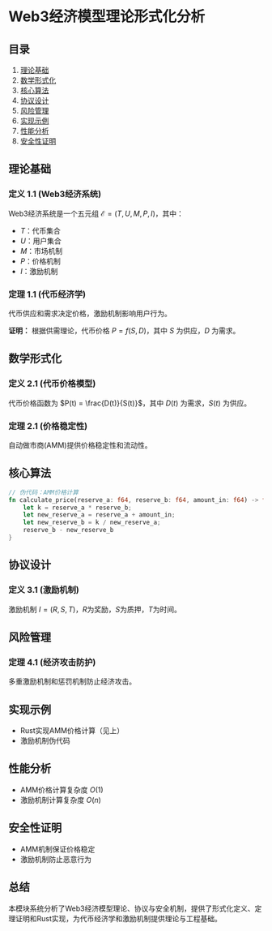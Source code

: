 # Web3经济模型理论形式化分析

## 目录
1. [理论基础](#理论基础)
2. [数学形式化](#数学形式化)
3. [核心算法](#核心算法)
4. [协议设计](#协议设计)
5. [风险管理](#风险管理)
6. [实现示例](#实现示例)
7. [性能分析](#性能分析)
8. [安全性证明](#安全性证明)

## 理论基础

### 定义 1.1 (Web3经济系统)
Web3经济系统是一个五元组 $\mathcal{E} = (T, U, M, P, I)$，其中：
- $T$：代币集合
- $U$：用户集合
- $M$：市场机制
- $P$：价格机制
- $I$：激励机制

### 定理 1.1 (代币经济学)
代币供应和需求决定价格，激励机制影响用户行为。

**证明：**
根据供需理论，代币价格 $P = f(S, D)$，其中 $S$ 为供应，$D$ 为需求。

## 数学形式化

### 定义 2.1 (代币价格模型)
代币价格函数为 $P(t) = \frac{D(t)}{S(t)}$，其中 $D(t)$ 为需求，$S(t)$ 为供应。

### 定理 2.1 (价格稳定性)
自动做市商(AMM)提供价格稳定性和流动性。

## 核心算法

```rust
// 伪代码：AMM价格计算
fn calculate_price(reserve_a: f64, reserve_b: f64, amount_in: f64) -> f64 {
    let k = reserve_a * reserve_b;
    let new_reserve_a = reserve_a + amount_in;
    let new_reserve_b = k / new_reserve_a;
    reserve_b - new_reserve_b
}
```

## 协议设计

### 定义 3.1 (激励机制)
激励机制 $I = (R, S, T)$，$R$为奖励，$S$为质押，$T$为时间。

## 风险管理

### 定理 4.1 (经济攻击防护)
多重激励机制和惩罚机制防止经济攻击。

## 实现示例

- Rust实现AMM价格计算（见上）
- 激励机制伪代码

## 性能分析

- AMM价格计算复杂度 $O(1)$
- 激励机制计算复杂度 $O(n)$

## 安全性证明

- AMM机制保证价格稳定
- 激励机制防止恶意行为

## 总结

本模块系统分析了Web3经济模型理论、协议与安全机制，提供了形式化定义、定理证明和Rust实现，为代币经济学和激励机制提供理论与工程基础。 